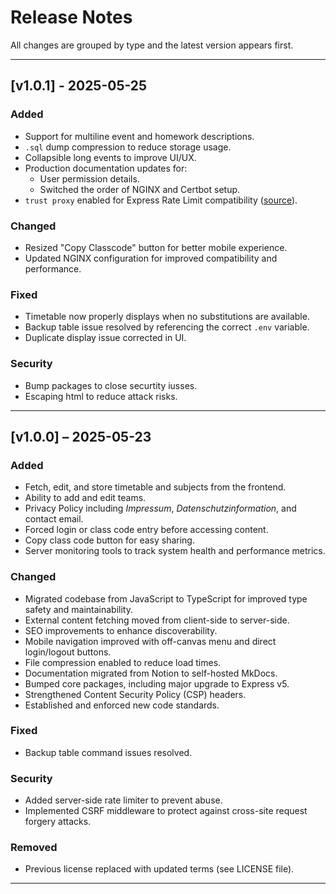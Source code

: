 # Release Notes

All changes are grouped by type and the latest version appears first.

---

## \[v1.0.1] - 2025-05-25

### Added

* Support for multiline event and homework descriptions.
* `.sql` dump compression to reduce storage usage.
* Collapsible long events to improve UI/UX.
* Production documentation updates for:
  * User permission details.
  * Switched the order of NGINX and Certbot setup.
* `trust proxy` enabled for Express Rate Limit compatibility ([source](https://express-rate-limit.mintlify.app/guides/troubleshooting-proxy-issues)).

### Changed

* Resized "Copy Classcode" button for better mobile experience.
* Updated NGINX configuration for improved compatibility and performance.

### Fixed

* Timetable now properly displays when no substitutions are available.
* Backup table issue resolved by referencing the correct `.env` variable.
* Duplicate display issue corrected in UI.

### Security

* Bump packages to close securtity iusses.
* Escaping html to reduce attack risks.

---

## \[v1.0.0] – 2025-05-23

### Added

* Fetch, edit, and store timetable and subjects from the frontend.
* Ability to add and edit teams.
* Privacy Policy including *Impressum*, *Datenschutzinformation*, and contact email.
* Forced login or class code entry before accessing content.
* Copy class code button for easy sharing.
* Server monitoring tools to track system health and performance metrics.

### Changed

* Migrated codebase from JavaScript to TypeScript for improved type safety and maintainability.
* External content fetching moved from client-side to server-side.
* SEO improvements to enhance discoverability.
* Mobile navigation improved with off-canvas menu and direct login/logout buttons.
* File compression enabled to reduce load times.
* Documentation migrated from Notion to self-hosted MkDocs.
* Bumped core packages, including major upgrade to Express v5.
* Strengthened Content Security Policy (CSP) headers.
* Established and enforced new code standards.

### Fixed

* Backup table command issues resolved.

### Security

* Added server-side rate limiter to prevent abuse.
* Implemented CSRF middleware to protect against cross-site request forgery attacks.

### Removed

* Previous license replaced with updated terms (see LICENSE file).

---

